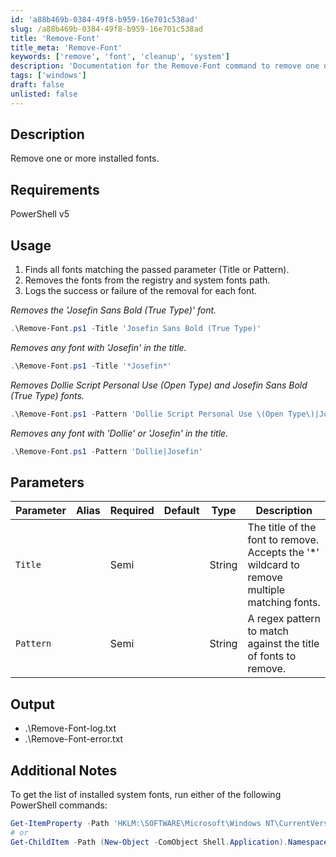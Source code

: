 ```yaml
---
id: 'a88b469b-0384-49f8-b959-16e701c538ad'  
slug: /a88b469b-0384-49f8-b959-16e701c538ad  
title: 'Remove-Font'  
title_meta: 'Remove-Font'  
keywords: ['remove', 'font', 'cleanup', 'system']  
description: 'Documentation for the Remove-Font command to remove one or more installed fonts from the system.'  
tags: ['windows']  
draft: false  
unlisted: false  
---  
```


## Description  
Remove one or more installed fonts.  

## Requirements  
PowerShell v5  

## Usage  
1. Finds all fonts matching the passed parameter (Title or Pattern).  
2. Removes the fonts from the registry and system fonts path.  
3. Logs the success or failure of the removal for each font.  

*Removes the 'Josefin Sans Bold (True Type)' font.*  
```powershell  
.\Remove-Font.ps1 -Title 'Josefin Sans Bold (True Type)'  
```  

*Removes any font with 'Josefin' in the title.*  
```powershell  
.\Remove-Font.ps1 -Title '*Josefin*'  
```  

*Removes Dollie Script Personal Use (Open Type) and Josefin Sans Bold (True Type) fonts.*  
```powershell  
.\Remove-Font.ps1 -Pattern 'Dollie Script Personal Use \(Open Type\)|Josefin Sans Bold \(True Type\)'  
```  

*Removes any font with 'Dollie' or 'Josefin' in the title.*  
```powershell  
.\Remove-Font.ps1 -Pattern 'Dollie|Josefin'  
```  

## Parameters  
| Parameter | Alias | Required | Default | Type   | Description                                                                                  |  
| --------- | ----- | -------- | ------- | ------ | -------------------------------------------------------------------------------------------- |  
| `Title`   |       | Semi     |         | String | The title of the font to remove. Accepts the '*' wildcard to remove multiple matching fonts. |  
| `Pattern` |       | Semi     |         | String | A regex pattern to match against the title of fonts to remove.                              |  

## Output  
- .\Remove-Font-log.txt  
- .\Remove-Font-error.txt  

## Additional Notes  
To get the list of installed system fonts, run either of the following PowerShell commands:  
```powershell  
Get-ItemProperty -Path 'HKLM:\SOFTWARE\Microsoft\Windows NT\CurrentVersion\Fonts'  
# or  
Get-ChildItem -Path (New-Object -ComObject Shell.Application).Namespace(0x14).Self.Path  
```  


